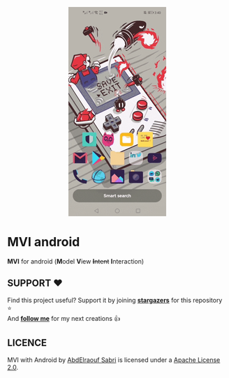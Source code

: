 <p align="center"><img src="art/preview.gif"></p>

MVI android
=================

**MVI** for android (**M**odel **V**iew ~~**I**ntent~~ **I**nteraction)

SUPPORT ❤️
-----

Find this project useful? Support it by joining [**stargazers**](https://github.com/AbdElraoufSabri/MVILikeMe/stargazers) for this repository ⭐️
<br/>
And [**follow me**](https://github.com/AbdElraoufSabri?tab=followers) for my next creations 👍

LICENCE
-----

MVI with Android by [AbdElraouf Sabri](https://abd3lraouf.tech) is licensed under a [Apache License 2.0](http://www.apache.org/licenses/LICENSE-2.0).
